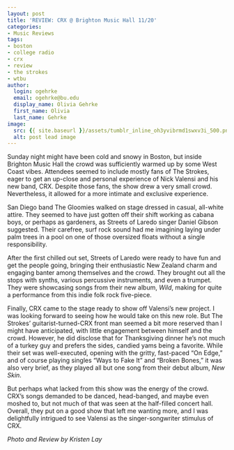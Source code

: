 ```yaml
---
layout: post
title: 'REVIEW: CRX @ Brighton Music Hall 11/20'
categories:
- Music Reviews
tags:
- boston
- college radio
- crx
- review
- the strokes
- wtbu
author:
  login: ogehrke
  email: ogehrke@bu.edu
  display_name: Olivia Gehrke
  first_name: Olivia
  last_name: Gehrke
image:
  src: {{ site.baseurl }}/assets/tumblr_inline_oh3yvibrmd1swxv3i_500.png
  alt: post lead image
---
```


Sunday night might have been cold and snowy in Boston, but inside Brighton Music Hall the crowd was sufficiently warmed up by some West Coast vibes. Attendees seemed to include mostly fans of The Strokes, eager to get an up-close and personal experience of Nick Valensi and his new band, CRX. Despite those fans, the show drew a very small crowd. Nevertheless, it allowed for a more intimate and exclusive experience.

San Diego band The Gloomies walked on stage dressed in casual, all-white attire. They seemed to have just gotten off their shift working as cabana boys, or perhaps as gardeners, as Streets of Laredo singer Daniel Gibson suggested. Their carefree, surf rock sound had me imagining laying under palm trees in a pool on one of those oversized floats without a single responsibility.

After the first chilled out set, Streets of Laredo were ready to have fun and get the people going, bringing their enthusiastic New Zealand charm and engaging banter among themselves and the crowd. They brought out all the stops with synths, various percussive instruments, and even a trumpet. They were showcasing songs from their new album, _Wild_, making for quite a performance from this indie folk rock five-piece.

Finally, CRX came to the stage ready to show off Valensi’s new project. I was looking forward to seeing how he would take on this new role. But The Strokes’ guitarist-turned-CRX front man seemed a bit more reserved than I might have anticipated, with little engagement between himself and the crowd. However, he did disclose that for Thanksgiving dinner he’s not much of a turkey guy and prefers the sides, candied yams being a favorite. While their set was well-executed, opening with the gritty, fast-paced “On Edge,” and of course playing singles “Ways to Fake It” and “Broken Bones,” it was also very brief, as they played all but one song from their debut album, _New Skin_.

But perhaps what lacked from this show was the energy of the crowd. CRX’s songs demanded to be danced, head-banged, and maybe even moshed to, but not much of that was seen at the half-filled concert hall. Overall, they put on a good show that left me wanting more, and I was delightfully intrigued to see Valensi as the singer-songwriter stimulus of CRX.

_Photo and Review by Kristen Lay_